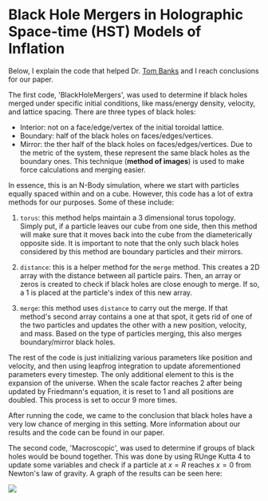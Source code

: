 # Black Hole Mergers in Holographic Space-time (HST) Models of Inflation

Below, I explain the code that helped Dr. [Tom Banks](https://www.physics.rutgers.edu/people/hpgs/BanksT.html) and I reach conclusions for our paper. 

The first code, 'BlackHoleMergers', was used to determine if black holes merged under specific initial conditions, like mass/energy density, velocity, and lattice spacing. There are three types of black holes:

* Interior: not on a face/edge/vertex of the initial toroidal lattice.
* Boundary: half of the black holes on faces/edges/vertices.
* Mirror: the ther half of the black holes on faces/edges/vertices. Due to the metric of the system, these represent the same black holes as the boundary ones. This technique (**method of images**) is used to make force calculations and merging easier.

In essence, this is an N-Body simulation, where we start with particles equally spaced within and on a cube. However, this code has a lot of extra methods for our purposes. Some of these include:

1. `torus`: this method helps maintain a 3 dimensional torus topology. Simply put, if a particle leaves our cube from one side, then this method will make sure that it moves back into the cube from the diameterically opposite side. It is important to note that the only such black holes considered by this method are boundary particles and their mirrors.

2. `distance`: this is a helper method for the `merge` method. This creates a 2D array with the distance between all particle pairs. Then, an array or zeros is created to check if black holes are close enough to merge. If so, a 1 is placed at the particle's index of this new array. 

3. `merge`: this method uses `distance` to carry out the merge. If that method's second array contains a one at that spot, it gets rid of one of the two particles and updates the other with a new position, velocity, and mass. Based on the type of particles merging, this also merges boundary/mirror black holes.

The rest of the code is just initializing various parameters like position and velocity, and then using leapfrog integration to update aforementioned parameters every timestep. The only additional element to this is the expansion of the universe. When the scale factor reaches 2 after being updated by Friedmann's equation, it is reset to 1 and all positions are doubled. This process is set to occur 9 more times. 

After running the code, we came to the conclusion that black holes have a very low chance of merging in this setting. More information about our results and the code can be found in our paper.

The second code, 'Macroscopic', was used to determine if groups of black holes would be bound together. This was done by using RUnge Kutta 4 to update some variables and check if a particle at $x = R$ reaches $x = 0$ from Newton's law of gravity. A graph of the results can be seen here:

![](https://imgur.com/Z5ix2IJ)